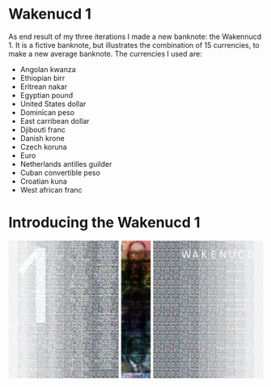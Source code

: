 # Wakenucd 1

As end result of my three iterations I made a new banknote: the Wakennucd 1.
It is a fictive banknote, but illustrates the combination of 15 currencies, to make a new average banknote.
The currencies I used are:
- Angolan kwanza
- Ethiopian birr
- Eritrean nakar
- Egyptian pound
- United States dollar
- Dominican peso
- East carribean dollar
- Djibouti franc
- Danish krone
- Czech koruna
- Euro
- Netherlands antilles guilder
- Cuban convertible peso 
- Croatian kuna
- West african franc

# Introducing the Wakenucd 1

![alt tag](https://github.com/jodiewijermars/Circulating_Currencies_Sizes/blob/master/Wakenucd%201/wakenucd_banknote_1.jpg)

